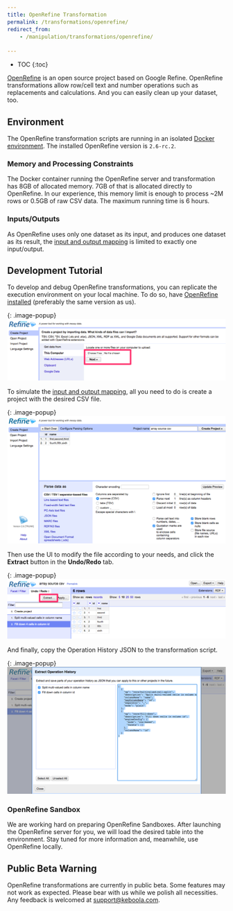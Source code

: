 ```yaml
---
title: OpenRefine Transformation
permalink: /transformations/openrefine/
redirect_from:
    - /manipulation/transformations/openrefine/

---
```


* TOC
{:toc}

[OpenRefine](http://openrefine.org/) is an open source project based on Google Refine.
OpenRefine transformations allow row/cell text and number operations such as replacements and calculations.
And you can easily clean up your dataset, too.

## Environment

The OpenRefine transformation scripts are running in an isolated [Docker environment](https://developers.keboola.com/integrate/docker-bundle/).
The installed OpenRefine version is `2.6-rc.2`.

### Memory and Processing Constraints

The Docker container running the OpenRefine server and transformation has 8GB of allocated memory.
7GB of that is allocated directly to OpenRefine. In our experience, this memory limit is enough to process ~2M 
rows or 0.5GB of raw CSV data. The maximum running time is 6 hours.

### Inputs/Outputs

As OpenRefine uses only one dataset as its input, and produces one dataset as its result,
the [input and output mapping](/transformations/mappings/) is limited to exactly one input/output.

## Development Tutorial

To develop and debug OpenRefine transformations, you can replicate the execution environment on your local machine.
To do so, have [OpenRefine installed](http://openrefine.org/download.html) (preferably the same version as us).

{: .image-popup}
![Screenshot - OpenRefine Welcome Screen](/transformations/openrefine/screen.png)

To simulate the [input and output mapping](/transformations/mappings/),
all you need to do is create a project with the desired CSV file.

{: .image-popup}
![Screenshot - OpenRefine CSV Load](/transformations/openrefine/loadcsv.png)

Then use the UI to modify the file according to your needs, and click the **Extract** button in the **Undo/Redo** tab.

{: .image-popup}
![Screenshot - OpenRefine Operation History](/transformations/openrefine/operationhistory.png)

And finally, copy the Operation History JSON to the transformation script.

{: .image-popup}
![Screenshot - OpenRefine Extract Operation History](/transformations/openrefine/operationhistoryextract.png)

### OpenRefine Sandbox

We are working hard on preparing OpenRefine Sandboxes.
After launching the OpenRefine server for you, we will load the desired table into the environment.
Stay tuned for more information and, meanwhile, use OpenRefine locally.

## Public Beta Warning

OpenRefine transformations are currently in public beta. Some features may not work as expected.
Please bear with us while we polish all necessities. Any feedback is welcomed at [support@keboola.com](mailto:support@keboola.com).
